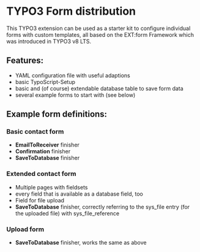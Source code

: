 # TYPO3 Form distribution

This TYPO3 extension can be used as a starter kit to configure individual forms with custom templates, all based on the EXT:form Framework which was introduced in TYPO3 v8 LTS.

## Features:
- YAML configuration file with useful adaptions
- basic TypoScript-Setup
- basic and (of course) extendable database table to save form data
- several example forms to start with (see below)

## Example form definitions:
### Basic contact form
- **EmailToReceiver** finisher
- **Confirmation** finisher
- **SaveToDatabase** finisher

### Extended contact form
- Multiple pages with fieldsets
- every field that is available as a database field, too
- Field for file upload
- **SaveToDatabase** finisher, correctly referring to the sys_file entry (for the uploaded file) with sys_file_reference

### Upload form
- **SaveToDatabase** finisher, works the same as above